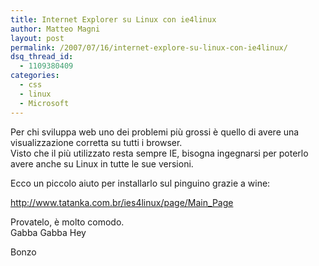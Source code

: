 ```yaml
---
title: Internet Explorer su Linux con ie4linux
author: Matteo Magni
layout: post
permalink: /2007/07/16/internet-explore-su-linux-con-ie4linux/
dsq_thread_id:
  - 1109380409
categories:
  - css
  - linux
  - Microsoft
---
```

Per chi sviluppa web uno dei problemi più grossi è quello di avere una visualizzazione corretta su tutti i browser.  
Visto che il più utilizzato resta sempre IE, bisogna ingegnarsi per poterlo avere anche su Linux in tutte le sue versioni.

Ecco un piccolo aiuto per installarlo sul pinguino grazie a wine:

<http://www.tatanka.com.br/ies4linux/page/Main_Page>

Provatelo, è molto comodo.  
Gabba Gabba Hey

Bonzo

<div class='kindleWidget kindleLight' >
  
</div>

